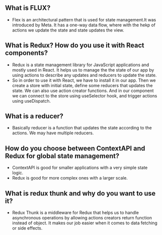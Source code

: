 ## What is FLUX?

- Flex is an architectural pattern that is used for state management.It was introduced by Meta. It has a one-way data flow, where with the hekp of actions we update the state and state updates the view.


## What is Redux? How do you use it with React components?

- Redux is a state management library for JavaScript applications and mostly used in React. It helps us to manage the the state of our app by using actions to describe any updates and reducers to update the state.
- So in order to use it with React, we have to install it in our app. Then we create a store with initial state, define some reducers that updates the state. We can also use action creator functions. And in our component we can connect to the store using useSelector hook, and trigger actions using useDispatch.


## What is a reducer?

- Basically reducer is a function that updates the state according to the actions. We may have multiple reducers.


## How do you choose between ContextAPI and Redux for global state management?

- ContextAPI is good for smaller applications with a very simple state logic.
- Redux is good for more complex ones with a larger scale. 


## What is redux thunk and why do you want to use it?

- Redux Thunk is a middleware for Redux that helps us to handle asynchronous operations by allowing actions creators return function instead of object. It makes our job easier when it comes to data fetching or side effects. 